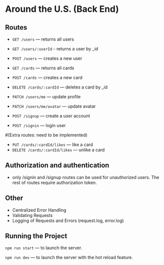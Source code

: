 # Around the U.S. (Back End)

## Routes

* `GET /users` — returns all users
* `GET /users/:userId` - returns a user by _id
* `POST /users` — creates a new user

* `GET /cards` — returns all cards
* `POST /cards` — creates a new card
* `DELETE /cards/:cardId` — deletes a card by _id

* `PATCH /users/me` — update profile
* `PATCH /users/me/avatar` — update avatar

* `POST /signup` — create a user account
* `POST /signin` — login user


#(Extra routes: need to be implemented)
* `PUT /cards/:cardId/likes` — like a card
* `DELETE /cards/:cardId/likes` — unlike a card


## Authorization and authentication
* only /signin and /signup routes can be used for unauthorized users. The rest of routes require authorization token.

## Other
* Centralized Error Handling
* Validating Requests
* Logging of Requests and Errors (request.log, error.log)


## Running the Project

`npm run start` — to launch the server.

`npm run dev` — to launch the server with the hot reload feature.
